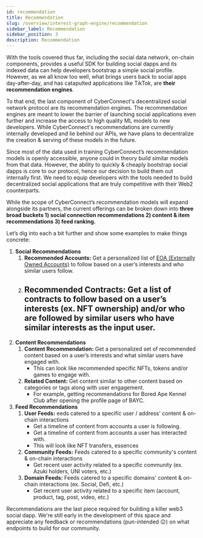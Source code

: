 ```yaml
---
id: recommendation
title: Recommendation
slug: /overview/interest-graph-engine/recommendation
sidebar_label: Recommendation
sidebar_position: 3
description: Recommendation
---
```


With the tools covered thus far, including the social data network, on-chain components, provides a useful SDK for building social dapps and its indexed data can help developers bootstrap a simple social profile. However, as we all know too well, what brings users back to social apps day-after-day, and has catapulted applications like TikTok, are **their recommendation engines**. 

To that end, the last component of CyberConnect's decentralized social network protocol are its recommendation engines. The recommendation engines are meant to lower the barrier of launching social applications even further and increase the access to high quality ML models to new developers. While CyberConnect's recommendations are currently internally developed and lie behind our APIs, we have plans to decentralize the creation & serving of these models in the future. 

Since most of the data used in training CyberConnect’s recommendation models is openly accessible, anyone could in theory build similar models from that data. However, the ability to quickly & cheaply bootstrap social dapps is core to our protocol, hence our decision to build them out internally first. We need to equip developers with the tools needed to build decentralized social applications that are truly competitive with their Web2 counterparts. 

While the scope of CyberConnect’s recommendation models will expand alongside its partners, the current offerings can be broken down into **three broad buckets 1) social connection recommendations 2) content & item recommendations 3) feed ranking.** 

Let’s dig into each a bit further and show some examples to make things concrete:

1. **Social Recommendations**
    1. **Recommended Accounts:** Get a personalized list of [EOA (Externally Owned Accounts)](https://ethereum.org/en/whitepaper/#ethereum-accounts) to follow based on a user’s interests and who similar users follow.
    2. **Recommended Contracts:** Get a list of contracts to follow based on a user’s interests (ex. NFT ownership) and/or who are followed by similar users who have similar interests as the input user. 
       - 
2. **Content Recommendations**
    1. **Content Recommendation:** Get a personalized set of recommended content based on a user’s interests and what similar users have engaged with.
       - This can look like recommended specific NFTs, tokens and/or games to engage with. 
    2. **Related Content:** Get content similar to other content based on categories or tags along with user engagement.
       - For example, getting recommendations for Bored Ape Kennel Club after opening the profile page of BAYC. 
3. **Feed Recommendations**
    1. **User Feeds:**  eeds catered to a specific user / address' content & on-chain interactions
       - Get a timeline of content from accounts a user is following.
       - Get a timeline of content from accounts a user has interacted with.
       - This will look like NFT transfers, essences
    2. **Community Feeds:** Feeds catered to a specific community's content & on-chain interactions
       - Get recent user activity related to a specific community (ex. Azuki holders, UNI voters, etc.)
    3. **Domain Feeds:** Feeds catered to a specific domains' content & on-chain interactions (ex. Social, Defi, etc.)
       - Get recent user activity related to a specific item (account, product, tag, post, video, etc.)

Recommendations are the last piece required for building a killer web3 social dapp. We're still early in the development of this space and appreciate any feedback or recommendations (pun-intended 😉) on what endpoints to build for our community.